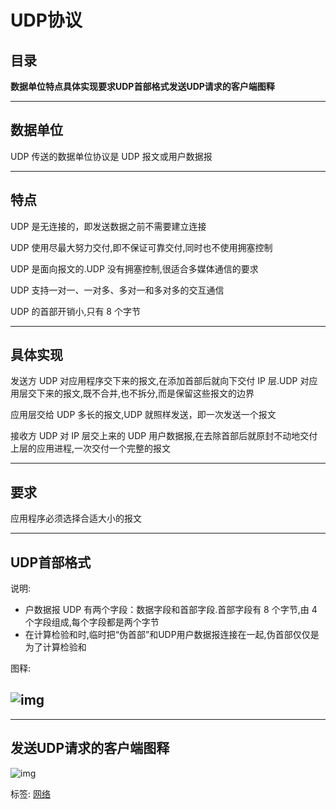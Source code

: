 # UDP协议



## 目录

**数据单位特点具体实现要求UDP首部格式发送UDP请求的客户端图释**

------

## 数据单位

UDP 传送的数据单位协议是 UDP 报文或用户数据报

 

------

## 特点

UDP 是无连接的，即发送数据之前不需要建立连接

UDP 使用尽最大努力交付,即不保证可靠交付,同时也不使用拥塞控制

UDP 是面向报文的.UDP 没有拥塞控制,很适合多媒体通信的要求

UDP 支持一对一、一对多、多对一和多对多的交互通信

UDP 的首部开销小,只有 8 个字节

 

------

## 具体实现

发送方 UDP 对应用程序交下来的报文,在添加首部后就向下交付 IP 层.UDP 对应用层交下来的报文,既不合并,也不拆分,而是保留这些报文的边界

应用层交给 UDP 多长的报文,UDP 就照样发送，即一次发送一个报文

接收方 UDP 对 IP 层交上来的 UDP 用户数据报,在去除首部后就原封不动地交付上层的应用进程,一次交付一个完整的报文

 

------

## 要求

应用程序必须选择合适大小的报文

 

------

## UDP首部格式

说明:

- 户数据报 UDP 有两个字段：数据字段和首部字段.首部字段有 8 个字节,由 4 个字段组成,每个字段都是两个字节
- 在计算检验和时,临时把“伪首部”和UDP用户数据报连接在一起,伪首部仅仅是为了计算检验和

图释:

## ![img](https://pic002.cnblogs.com/images/2012/387401/2012070915501298.png)

 

------

## 发送UDP请求的客户端图释

![img](https://pic002.cnblogs.com/images/2012/387401/2012070915502319.png)





标签: [网络](https://www.cnblogs.com/kzang/tag/%E7%BD%91%E7%BB%9C/)
